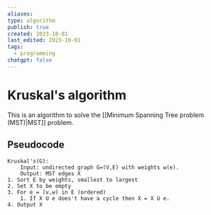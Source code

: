 ```yaml
---
aliases: 
type: algorithm
publish: true
created: 2023-10-01
last_edited: 2023-10-01
tags:
  - programming
chatgpt: false
---
```

# Kruskal's algorithm

This is an algorithm to solve the [[Minimum Spanning Tree problem (MST)|MST]] problem. 

## Pseudocode

```pseudocode
Kruskal's(G):
	Input: undirected graph G=(V,E) with weights w(e).
	Output: MST edges X
1. Sort E by weights, smallest to largest
2. Set X to be empty
3. For e = (v,w) in E (ordered)
	1. If X U e does't have a cycle then X = X U e.
4. Output X
```